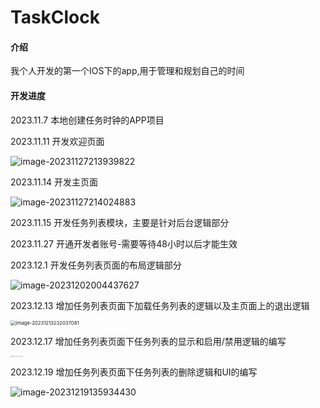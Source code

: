 # TaskClock

#### 介绍
我个人开发的第一个IOS下的app,用于管理和规划自己的时间 

#### 开发进度

2023.11.7 本地创建任务时钟的APP项目

2023.11.11 开发欢迎页面

![image-20231127213939822](https://p.ipic.vip/j3dsun.png)


2023.11.14 开发主页面

![image-20231127214024883](https://p.ipic.vip/a4jdkq.png)

2023.11.15 开发任务列表模块，主要是针对后台逻辑部分

2023.11.27 开通开发者账号-需要等待48小时以后才能生效

2023.12.1 开发任务列表页面的布局逻辑部分

![image-20231202004437627](https://p.ipic.vip/rn7n5y.png)

2023.12.13 增加任务列表页面下加载任务列表的逻辑以及主页面上的退出逻辑

<img src="https://p.ipic.vip/ud5to4.png" alt="image-20231213232037081" style="zoom:55%;" />

2023.12.17 增加任务列表页面下任务列表的显示和启用/禁用逻辑的编写

<img src="https://p.ipic.vip/86p367.png" alt="image-20231217004950300" style="zoom:10%;" />

2023.12.19 增加任务列表页面下任务列表的删除逻辑和UI的编写

![image-20231219135934430](https://p.ipic.vip/apls0d.png)
